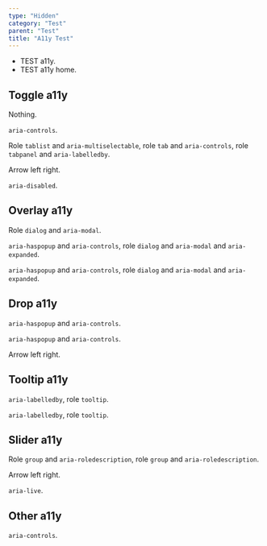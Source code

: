 ```yaml
---
type: "Hidden"
category: "Test"
parent: "Test"
title: "A11y Test"
---
```


- TEST a11y.
- TEST a11y home.

## Toggle a11y

Nothing.

<demo>
  <demoinline src="demos/components/toggle/usage-self">
  </demoinline>
</demo>

`aria-controls`.

<demo>
  <demoinline src="demos/components/toggle/usage-unique">
  </demoinline>
</demo>

Role `tablist` and `aria-multiselectable`, role `tab` and `aria-controls`, role `tabpanel` and `aria-labelledby`.

Arrow left right.

<demo>
  <demoinline src="demos/components/toggle/class">
  </demoinline>
</demo>

`aria-disabled`.

<demo>
  <demoinline src="demos/components/toggle/disabled">
  </demoinline>
</demo>

## Overlay a11y

Role `dialog` and `aria-modal`.

<demo>
  <div class="docs_demo_item" data-iframe="xtendui/demos/components/overlay/usage-self">
  </div>
</demo>

`aria-haspopup` and `aria-controls`, role `dialog` and `aria-modal` and `aria-expanded`.

<demo>
  <demoinline src="demos/components/overlay/usage-unique">
  </demoinline>
</demo>

`aria-haspopup` and `aria-controls`, role `dialog` and `aria-modal` and `aria-expanded`.

<demo>
  <demoinline src="demos/components/overlay/usage-multiple">
  </demoinline>
</demo>

## Drop a11y

`aria-haspopup` and `aria-controls`.

<demo>
  <demoinline src="demos/components/drop/usage-unique">
  </demoinline>
</demo>

`aria-haspopup` and `aria-controls`.

Arrow left right.

<demo>
  <demoinline src="demos/components/drop/usage-multiple">
  </demoinline>
</demo>

## Tooltip a11y

`aria-labelledby`, role `tooltip`.

<demo>
  <demoinline src="demos/components/tooltip/usage-unique">
  </demoinline>
</demo>

`aria-labelledby`, role `tooltip`.

<demo>
  <demoinline src="demos/components/tooltip/usage-multiple">
  </demoinline>
</demo>

## Slider a11y

Role `group` and `aria-roledescription`, role `group` and `aria-roledescription`.

Arrow left right.

<demo>
  <demoinline src="demos/components/slider/usage-relative">
  </demoinline>
</demo>

`aria-live`.

<demo>
  <demoinline src="demos/components/slider/progress">
  </demoinline>
</demo>

## Other a11y

`aria-controls`.

<demo>
  <demoinline src="demos/components/groupnumber/usage">
  </demoinline>
</demo>
